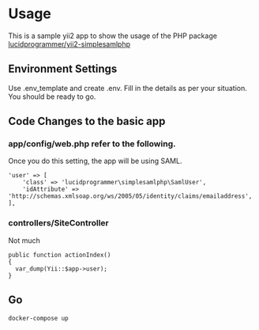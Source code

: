 
# Usage


This is a sample yii2 app to show the usage of the PHP package [lucidprogrammer/yii2-simplesamlphp](https://github.com/lucidprogrammer/yii2-simplesamlphp)

## Environment Settings

Use .env_template and create .env. Fill in the details as per your situation. You should be ready to go.

## Code Changes to the basic app

### app/config/web.php refer to the following.
Once you do this setting, the app will be using SAML.
```
'user' => [
    'class' => 'lucidprogrammer\simplesamlphp\SamlUser',
    'idAttribute' => 'http://schemas.xmlsoap.org/ws/2005/05/identity/claims/emailaddress',
],

```
### controllers/SiteController

Not much
```
public function actionIndex()
{
  var_dump(Yii::$app->user);
}

```

## Go

```
docker-compose up
```
